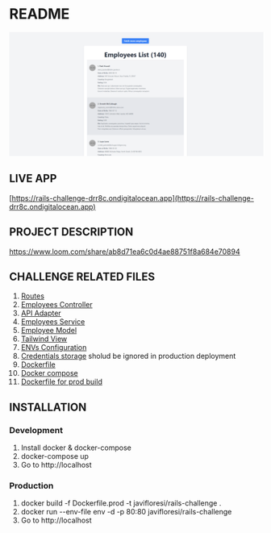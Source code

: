 # README

![Screenshot](public/main-view.png)


## LIVE APP
[https://rails-challenge-drr8c.ondigitalocean.app](https://rails-challenge-drr8c.ondigitalocean.app)


## PROJECT DESCRIPTION
https://www.loom.com/share/ab8d71ea6c0d4ae88751f8a684e70894

## CHALLENGE RELATED FILES
1. [Routes](config/routes.rb)
2. [Employees Controller](app/controllers/employees_controller.rb)
3. [API Adapter](app/adapters/api_adapter.rb)
4. [Employees Service](app/services/employee_service.rb)
5. [Employee Model](app/models/employee.rb)
6. [Tailwind View](app/views/employees/index.html.erb)
7. [ENVs Configuration](config/initializers/api_config.rb)
8. [Credentials storage](env) sholud be ignored in production deployment
9. [Dockerfile](Dockerfile)
10. [Docker compose](docker-compose.yml)
11. [Dockerfile for prod build](Dockerfile.prod)


## INSTALLATION

### Development
1. Install docker & docker-compose
2. docker-compose up
3. Go to http://localhost

### Production
1. docker build -f Dockerfile.prod -t javifloresi/rails-challenge .
2. docker run --env-file env -d -p 80:80 javifloresi/rails-challenge
3. Go to http://localhost





